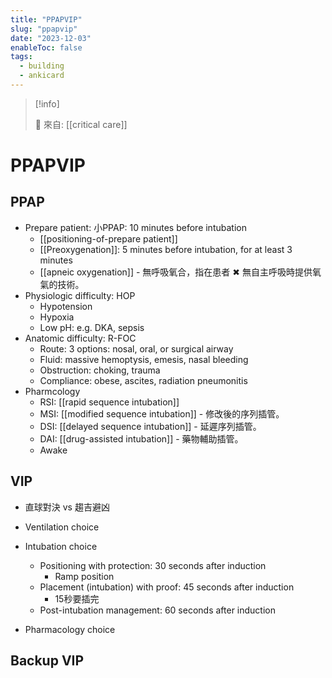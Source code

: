 ```yaml
---
title: "PPAPVIP"
slug: "ppapvip"
date: "2023-12-03"
enableToc: false
tags:
  - building
  - ankicard
---
```


> [!info]
>
> 🌱 來自: [[critical care]]

# PPAPVIP

## PPAP

- Prepare patient: 小PPAP: 10 minutes before intubation
  - [[positioning-of-prepare patient]]
  - [[Preoxygenation]]: 5 minutes before intubation, for at least 3 minutes
  - [[apneic oxygenation]] - 無呼吸氧合，指在患者 ✖ 無自主呼吸時提供氧氣的技術。
- Physiologic difficulty: HOP
  - Hypotension
  - Hypoxia
  - Low pH: e.g. DKA, sepsis
- Anatomic difficulty: R-FOC
  - Route: 3 options: nosal, oral, or surgical airway
  - Fluid: massive hemoptysis, emesis, nasal bleeding
  - Obstruction: choking, trauma
  - Compliance: obese, ascites, radiation pneumonitis
- Pharmcology
  - RSI: [[rapid sequence intubation]]
  - MSI: [[modified sequence intubation]] - 修改後的序列插管。
  - DSI: [[delayed sequence intubation]] - 延遲序列插管。
  - DAI: [[drug-assisted intubation]] - 藥物輔助插管。
  - Awake

## VIP

- 直球對決 vs 趨吉避凶

- Ventilation choice
- Intubation choice

  - Positioning with protection: 30 seconds after induction
    - Ramp position
  - Placement (intubation) with proof: 45 seconds after induction
    - 15秒要插完
  - Post-intubation management: 60 seconds after induction

- Pharmacology choice

## Backup VIP
